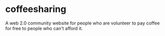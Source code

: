 coffeesharing
=============

A web 2.0 community website for people who are volunteer to pay coffee for free to people who can't afford it.